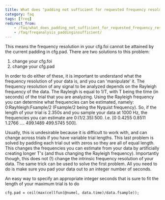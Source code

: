 ```yaml
---
title: What does "padding not sufficient for requested frequency resolution" mean?
category: faq
tags: [freq]
redirect_from:
    - /faq/what_does_padding_not_sufficient_for_requested_frequency_resolution_mean/
    - /faq/freqanalysis_paddinginsufficient/
---
```


This means the frequency resolution in your cfg.foi cannot be attained by the current padding in cfg.pad. There are two solutions to this problem:

1.  change your cfg.foi
2.  change your cfg.pad

In order to do either of these, it is important to understand what the frequency resolution of your data is, and you can 'manipulate' it. The frequency resolution of any signal to be analyzed depends on the Rayleigh frequency of the data. The Rayleigh is equal to 1/T, with T being the time (in seconds) of the trial that you are analyzing. Using the Rayleigh frequency you can determine what frequencies can be estimated, namely: 0:Rayhleigh:Fsample/2 (Fsample/2 being the Nyquist frequency). So, if the length of your trial is 2.350s and you sample your data at 1000 Hz, the frequencies you can estimate are 0:(1/2.35):500. I.e. [0 0.4255 0.8511 1.2766 .... 499.1489 499.5745 500].

Usually, this is undesirable because it is difficult to work with, and can change across trials if you have variable trial lengths. This last problem is solved by padding each trial out with zeros so they are all of equal length. This changes the frequencies you can estimate from your data by artificially creating longer T's (and thus changing the Rayleigh frequency). Importantly though, this does not (!) change the intrinsic frequency resolution of your data. The same trick can be used to solve the first problem. All you need to do is make sure you pad your data out to an integer number of seconds.

An easy way to specify an appropriate integer seconds that is sure to fit the length of your maximum trial is to do

    cfg.pad = ceil(max(cellfun(@numel, data.time)/data.fsample));
